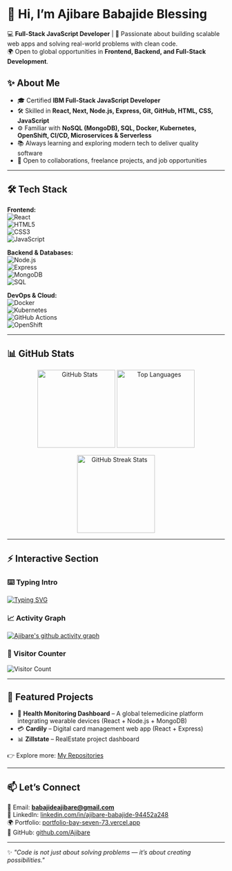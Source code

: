 # 👋 Hi, I’m Ajibare Babajide Blessing

💻 **Full-Stack JavaScript Developer** | 🚀 Passionate about building scalable web apps and solving real-world problems with clean code.  
🌍 Open to global opportunities in **Frontend, Backend, and Full-Stack Development**.  

## ✨ About Me  
- 🎓 Certified **IBM Full-Stack JavaScript Developer**  
- 🛠️ Skilled in **React, Next, Node.js, Express, Git, GitHub, HTML, CSS, JavaScript**  
- ⚙️ Familiar with **NoSQL (MongoDB), SQL, Docker, Kubernetes, OpenShift, CI/CD, Microservices & Serverless**  
- 📚 Always learning and exploring modern tech to deliver quality software  
- 🤝 Open to collaborations, freelance projects, and job opportunities  

---

## 🛠️ Tech Stack  

**Frontend:**  
![React](https://img.shields.io/badge/React-20232A?style=for-the-badge&logo=react&logoColor=61DAFB)  
![HTML5](https://img.shields.io/badge/HTML5-E34F26?style=for-the-badge&logo=html5&logoColor=white)  
![CSS3](https://img.shields.io/badge/CSS3-1572B6?style=for-the-badge&logo=css3&logoColor=white)  
![JavaScript](https://img.shields.io/badge/JavaScript-323330?style=for-the-badge&logo=javascript&logoColor=F7DF1E)  

**Backend & Databases:**  
![Node.js](https://img.shields.io/badge/Node.js-339933?style=for-the-badge&logo=nodedotjs&logoColor=white)  
![Express](https://img.shields.io/badge/Express.js-000000?style=for-the-badge&logo=express&logoColor=white)  
![MongoDB](https://img.shields.io/badge/MongoDB-4EA94B?style=for-the-badge&logo=mongodb&logoColor=white)  
![SQL](https://img.shields.io/badge/SQL-4479A1?style=for-the-badge&logo=mysql&logoColor=white)  

**DevOps & Cloud:**  
![Docker](https://img.shields.io/badge/Docker-2496ED?style=for-the-badge&logo=docker&logoColor=white)  
![Kubernetes](https://img.shields.io/badge/Kubernetes-326CE5?style=for-the-badge&logo=kubernetes&logoColor=white)  
![GitHub Actions](https://img.shields.io/badge/GitHub%20Actions-2088FF?style=for-the-badge&logo=githubactions&logoColor=white)  
![OpenShift](https://img.shields.io/badge/OpenShift-EE0000?style=for-the-badge&logo=redhatopenshift&logoColor=white)  

---

## 📊 GitHub Stats  

<p align="center">
  <img src="https://github-readme-stats.vercel.app/api?username=Ajibare&show_icons=true&theme=tokyonight" alt="GitHub Stats" height="180"/>
  <img src="https://github-readme-stats.vercel.app/api/top-langs/?username=Ajibare&layout=compact&theme=tokyonight" alt="Top Languages" height="180"/>
</p>

<p align="center">
  <img src="https://github-readme-streak-stats.herokuapp.com/?user=Ajibare&theme=tokyonight" alt="GitHub Streak Stats" height="180"/>
</p>

---

## ⚡ Interactive Section  

### ⌨️ Typing Intro  
[![Typing SVG](https://readme-typing-svg.herokuapp.com?color=%2336BCF7&size=24&lines=Hi+I'm+Ajibare+Babajide+Blesssing;Full+Stack+JavaScript+Developer;React+%7C+Node.js+%7C+Express;Open+to+Remote+Opportunities)](https://git.io/typing-svg)

### 📈 Activity Graph  
[![Ajibare's github activity graph](https://github-readme-activity-graph.vercel.app/graph?username=Ajibare&theme=tokyo-night)](https://github.com/ashutosh00710/github-readme-activity-graph)

### 👀 Visitor Counter  
![Visitor Count](https://komarev.com/ghpvc/?username=Ajibare&label=Profile%20Views&color=blue&style=flat)

---

## 📌 Featured Projects  
- 🏥 **Health Monitoring Dashboard** – A global telemedicine platform integrating wearable devices (React + Node.js + MongoDB)  
- 💳 **Cardily** – Digital card management web app (React + Express)  
- 📊 **Zillstate** – RealEstate project dashboard  

👉 Explore more: [My Repositories](https://github.com/Ajibare)  

---

## 📫 Let’s Connect  
📧 Email: **babajideajibare@gmail.com**  
💼 LinkedIn: [linkedin.com/in/ajibare-babajide-94452a248](https://www.linkedin.com/in/ajibare-babajide-94452a248/)  
🌍 Portfolio: [portfolio-bay-seven-73.vercel.app](https://portfolio-bay-seven-73.vercel.app/)  
🐙 GitHub: [github.com/Ajibare](https://github.com/Ajibare)  

---

✨ *"Code is not just about solving problems — it’s about creating possibilities."*  
